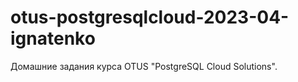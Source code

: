 # otus-postgresqlcloud-2023-04-ignatenko
 Домашние задания курса OTUS "PostgreSQL Cloud Solutions".
